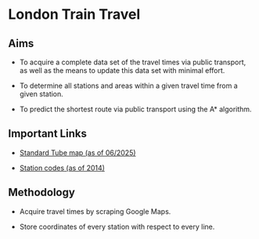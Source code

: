 # London Train Travel

## Aims

-   To acquire a complete data set of the travel times via public transport,
    as well as the means to update this data set with minimal effort.

-   To determine all stations and areas within a given travel time from a given station.

-   To predict the shortest route via public transport using the A* algorithm.

## Important Links

-   [Standard Tube map (as of 06/2025)](https://content.tfl.gov.uk/standard-tube-map.pdf)

-   [Station codes (as of 2014)](https://content.tfl.gov.uk/station-abbreviations.pdf)

## Methodology

-   Acquire travel times by scraping Google Maps.

-   Store coordinates of every station with respect to every line.
